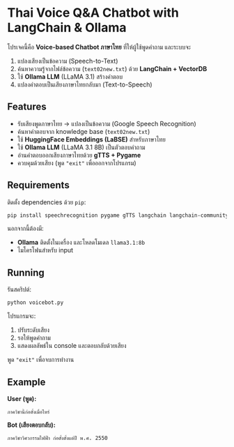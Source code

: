 # Thai Voice Q&A Chatbot with LangChain & Ollama

โปรเจคนี้คือ **Voice-based Chatbot ภาษาไทย** ที่ให้ผู้ใช้พูดคำถาม และระบบจะ

1. แปลงเสียงเป็นข้อความ (Speech-to-Text)
2. ค้นหาความรู้จากไฟล์ข้อความ (`text02new.txt`) ด้วย **LangChain + VectorDB**
3. ใช้ **Ollama LLM** (LLaMA 3.1) สร้างคำตอบ
4. แปลงคำตอบเป็นเสียงภาษาไทยกลับมา (Text-to-Speech)

## Features

* รับเสียงพูดภาษาไทย → แปลงเป็นข้อความ (Google Speech Recognition)
* ค้นหาคำตอบจาก knowledge base (`text02new.txt`)
* ใช้ **HuggingFace Embeddings (LaBSE)** สำหรับภาษาไทย
* ใช้ **Ollama LLM** (LLaMA 3.1 8B) เป็นตัวตอบคำถาม
* อ่านคำตอบออกเสียงภาษาไทยด้วย **gTTS + Pygame**
* ควบคุมด้วยเสียง (พูด `"exit"` เพื่อออกจากโปรแกรม)

## Requirements

ติดตั้ง dependencies ด้วย `pip`:

```bash
pip install speechrecognition pygame gTTS langchain langchain-community langchain-ollama langchain-huggingface chromadb
```

นอกจากนี้ต้องมี:

* **Ollama** ติดตั้งในเครื่อง และโหลดโมเดล `llama3.1:8b`
* ไมโครโฟนสำหรับ input

## Running

รันสคริปต์:

```bash
python voicebot.py
```

โปรแกรมจะ:

1. ปรับระดับเสียง
2. รอให้พูดคำถาม
3. แสดงผลลัพธ์ใน console และตอบกลับด้วยเสียง

พูด `"exit"` เพื่อจบการทำงาน

## Example

**User (พูด):**

```
ภาควิชานี้ก่อตั้งเมื่อไหร่
```

**Bot (เสียงตอบกลับ):**

```
ภาควิชาวิศวกรรมไฟฟ้า ก่อตั้งตั้งแต่ปี พ.ศ. 2550
```
